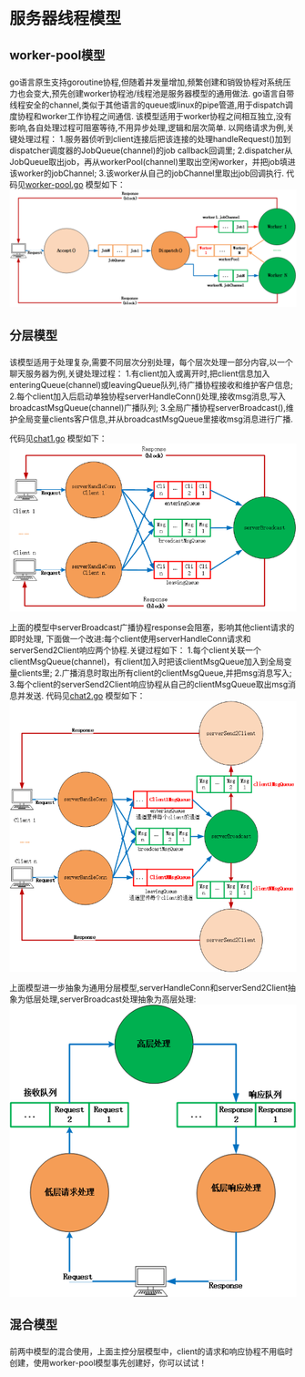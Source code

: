 
# 服务器线程模型

## worker-pool模型

### 
go语言原生支持goroutine协程,但随着并发量增加,频繁创建和销毁协程对系统压力也会变大,预先创建worker协程池/线程池是服务器模型的通用做法.
go语言自带线程安全的channel,类似于其他语言的queue或linux的pipe管道,用于dispatch调度协程和worker工作协程之间通信.
该模型适用于worker协程之间相互独立,没有影响,各自处理过程可阻塞等待,不用异步处理,逻辑和层次简单.
以网络请求为例,关键处理过程：
  1.服务器侦听到client连接后把该连接的处理handleRequest()加到dispatcher调度器的JobQueue(channel)的job callback回调里;
  2.dispatcher从JobQueue取出job，再从workerPool(channel)里取出空闲worker，并把job填进该worker的jobChannel;
  3.该worker从自己的jobChannel里取出job回调执行.
代码见[worker-pool.go](https://github.com/larkguo/Architecture/blob/master/Server/worker-pool.go)
模型如下：
    ![image](https://github.com/larkguo/Architecture/blob/master/Server/worker-pool.png)   


## 分层模型

### 
该模型适用于处理复杂,需要不同层次分别处理，每个层次处理一部分内容,以一个聊天服务器为例,关键处理过程：
  1.有client加入或离开时,把client信息加入enteringQueue(channel)或leavingQueue队列,待广播协程接收和维护客户信息;
  2.每个client加入后启动单独协程serverHandleConn()处理,接收msg消息,写入broadcastMsgQueue(channel)广播队列;
  3.全局广播协程serverBroadcast(),维护全局变量clients客户信息,并从broadcastMsgQueue里接收msg消息进行广播.
  
代码见[chat1.go](https://github.com/larkguo/Architecture/blob/master/Server/chat1.go)
模型如下：
    ![image](https://github.com/larkguo/Architecture/blob/master/Server/chat1-thread.png)  
 
 
上面的模型中serverBroadcast广播协程response会阻塞，影响其他client请求的即时处理,
下面做一个改进:每个client使用serverHandleConn请求和serverSend2Client响应两个协程.关键过程如下：
  1.每个client关联一个clientMsgQueue(channel)，有client加入时把该clientMsgQueue加入到全局变量clients里;
  2.广播消息时取出所有client的clientMsgQueue,并把msg消息写入;
  3.每个client的serverSend2Client响应协程从自己的clientMsgQueue取出msg消息并发送.
代码见[chat2.go](https://github.com/larkguo/Architecture/blob/master/Server/chat2.go)
模型如下：
    ![image](https://github.com/larkguo/Architecture/blob/master/Server/chat2-thread.png)  

上面模型进一步抽象为通用分层模型,serverHandleConn和serverSend2Client抽象为低层处理,serverBroadcast处理抽象为高层处理:
    ![image](https://github.com/larkguo/Architecture/blob/master/Server/chat2-abstract.png)  

## 混合模型
### 
前两中模型的混合使用，上面主控分层模型中，client的请求和响应协程不用临时创建，使用worker-pool模型事先创建好，你可以试试！

